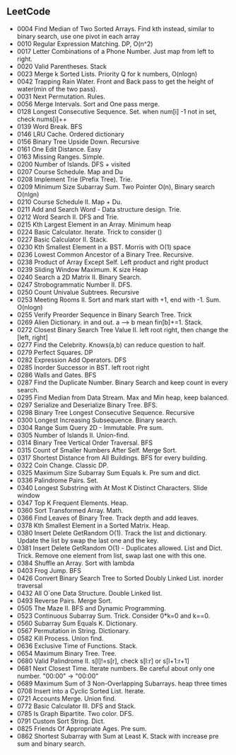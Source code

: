 ## LeetCode
- 0004 Find Median of Two Sorted Arrays. Find kth instead, similar to binary search, use one pivot in each array
- 0010 Regular Expression Matching. DP, O(n^2)
- 0017 Letter Combinations of a Phone Number. Just map from left to right.
- 0020 Valid Parentheses. Stack
- 0023 Merge k Sorted Lists. Priority Q for k numbers, O(nlogn)
- 0042 Trapping Rain Water. Front and Back pass to get the height of water(min of the two pass).
- 0031 Next Permutation. Rules.
- 0056 Merge Intervals. Sort and One pass merge.
- 0128 Longest Consecutive Sequence. Set. when num[i] -1 not in set, check nums[i]++
- 0139 Word Break. BFS
- 0146 LRU Cache. Ordered dictionary
- 0156 Binary Tree Upside Down. Recursive
- 0161 One Edit Distance. Easy
- 0163 Missing Ranges. Simple.
- 0200 Number of Islands. DFS + visited
- 0207 Course Schedule. Map and Du
- 0208 Implement Trie (Prefix Tree). Trie.
- 0209 Minimum Size Subarray Sum. Two Pointer O(n), Binary search O(nlgn)
- 0210 Course Schedule II. Map + Du.
- 0211 Add and Search Word - Data structure design. Trie.
- 0212 Word Search II. DFS and Trie.
- 0215 Kth Largest Element in an Array. Minimum heap
- 0224 Basic Calculator. Iterate. Trick to consider ()
- 0227 Basic Calculator II. Stack.
- 0230 Kth Smallest Element in a BST. Morris with O(1) space
- 0236 Lowest Common Ancestor of a Binary Tree. Recursive.
- 0238 Product of Array Except Self. Left product and right product
- 0239 Sliding Window Maximum. K size Heap
- 0240 Search a 2D Matrix II. Binary Search.
- 0247 Strobogrammatic Number II. DFS.
- 0250 Count Univalue Subtrees. Recursive
- 0253 Meeting Rooms II. Sort and mark start with +1, end with -1. Sum. O(nlogn)
- 0255 Verify Preorder Sequence in Binary Search Tree. Trick
- 0269 Alien Dictionary. in and out. a --> b mean fin[b]+=1. Stack.
- 0272 Closest Binary Search Tree Value II. left root right, then change the [left, right]
- 0277 Find the Celebrity. Knows(a,b) can reduce question to half.
- 0279 Perfect Squares. DP
- 0282 Expression Add Operators. DFS
- 0285 Inorder Successor in BST. left root right
- 0286 Walls and Gates. BFS
- 0287 Find the Duplicate Number. Binary Search and keep count in every search.
- 0295 Find Median from Data Stream. Max and Min heap, keep balanced.
- 0297 Serialize and Deserialize Binary Tree. BFS.
- 0298 Binary Tree Longest Consecutive Sequence. Recursive
- 0300 Longest Increasing Subsequence. Binary search.
- 0304 Range Sum Query 2D - Immutable. Pre sum.
- 0305 Number of Islands II. Union-find.
- 0314 Binary Tree Vertical Order Traversal. BFS
- 0315 Count of Smaller Numbers After Self. Merge Sort.
- 0317 Shortest Distance from All Buildings. BFS for every building.
- 0322 Coin Change. Classic DP.
- 0325 Maximum Size Subarray Sum Equals k. Pre sum and dict.
- 0336 Palindrome Pairs. Set.
- 0340 Longest Substring with At Most K Distinct Characters. Slide window
- 0347 Top K Frequent Elements. Heap.
- 0360 Sort Transformed Array. Math.
- 0366 Find Leaves of Binary Tree. Track depth and add leaves.
- 0378 Kth Smallest Element in a Sorted Matrix. Heap.
- 0380 Insert Delete GetRandom O(1). Track the list and dictionary. Update the list by swap the last one and the key.
- 0381 Insert Delete GetRandom O(1) - Duplicates allowed. List and Dict. Trick. Remove one element from list, swap last one with this one.
- 0384 Shuffle an Array. Sort with lambda
- 0403 Frog Jump. BFS
- 0426 Convert Binary Search Tree to Sorted Doubly Linked List. inorder traversal
- 0432 All O`one Data Structure. Double Linked list.
- 0493 Reverse Pairs. Merge Sort.
- 0505 The Maze II. BFS and Dynamic Programming.
- 0523 Continuous Subarray Sum. Trick. Consider 0*k=0 and k==0.
- 0560 Subarray Sum Equals K. Dictionary.
- 0567 Permutation in String. Dictionary.
- 0582 Kill Process. Union find.
- 0636 Exclusive Time of Functions. Stack.
- 0654 Maximum Binary Tree. Tree.
- 0680 Valid Palindrome II. s[l]!=s[r], check s[l:r] or s[l+1:r+1]
- 0681 Next Closest Time. Iterate numbers. Be careful about only one number. "00:00" -> "00:00"
- 0689 Maximum Sum of 3 Non-Overlapping Subarrays. heap three times
- 0708 Insert into a Cyclic Sorted List. Iterate.
- 0721 Accounts Merge. Union find.
- 0772 Basic Calculator III. DFS and Stack.
- 0785 Is Graph Bipartite. Two color. DFS.
- 0791 Custom Sort String. Dict.
- 0825 Friends Of Appropriate Ages. Pre sum.
- 0862 Shortest Subarray with Sum at Least K. Stack with increase pre sum and binary search.





